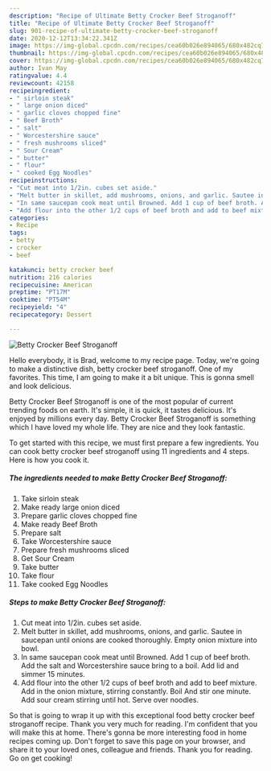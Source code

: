 ```yaml
---
description: "Recipe of Ultimate Betty Crocker Beef Stroganoff"
title: "Recipe of Ultimate Betty Crocker Beef Stroganoff"
slug: 901-recipe-of-ultimate-betty-crocker-beef-stroganoff
date: 2020-12-12T13:34:22.341Z
image: https://img-global.cpcdn.com/recipes/cea60b026e894065/680x482cq70/betty-crocker-beef-stroganoff-recipe-main-photo.jpg
thumbnail: https://img-global.cpcdn.com/recipes/cea60b026e894065/680x482cq70/betty-crocker-beef-stroganoff-recipe-main-photo.jpg
cover: https://img-global.cpcdn.com/recipes/cea60b026e894065/680x482cq70/betty-crocker-beef-stroganoff-recipe-main-photo.jpg
author: Ivan May
ratingvalue: 4.4
reviewcount: 42158
recipeingredient:
- " sirloin steak"
- " large onion diced"
- " garlic cloves chopped fine"
- " Beef Broth"
- " salt"
- " Worcestershire sauce"
- " fresh mushrooms sliced"
- " Sour Cream"
- " butter"
- " flour"
- " cooked Egg Noodles"
recipeinstructions:
- "Cut meat into 1/2in. cubes set aside."
- "Melt butter in skillet, add mushrooms, onions, and garlic. Sautee in saucepan until onions are cooked thoroughly. Empty onion mixture into bowl."
- "In same saucepan cook meat until Browned. Add 1 cup of beef broth. Add the salt and Worcestershire sauce bring to a boil. Add lid and simmer 15 minutes."
- "Add flour into the other 1/2 cups of beef broth and add to beef mixture. Add in the onion mixture, stirring constantly. Boil And stir one minute. Add sour cream stirring until hot. Serve over noodles."
categories:
- Recipe
tags:
- betty
- crocker
- beef

katakunci: betty crocker beef 
nutrition: 216 calories
recipecuisine: American
preptime: "PT17M"
cooktime: "PT54M"
recipeyield: "4"
recipecategory: Dessert

---
```



![Betty Crocker Beef Stroganoff](https://img-global.cpcdn.com/recipes/cea60b026e894065/680x482cq70/betty-crocker-beef-stroganoff-recipe-main-photo.jpg)

Hello everybody, it is Brad, welcome to my recipe page. Today, we're going to make a distinctive dish, betty crocker beef stroganoff. One of my favorites. This time, I am going to make it a bit unique. This is gonna smell and look delicious.

Betty Crocker Beef Stroganoff is one of the most popular of current trending foods on earth. It's simple, it is quick, it tastes delicious. It's enjoyed by millions every day. Betty Crocker Beef Stroganoff is something which I have loved my whole life. They are nice and they look fantastic.




To get started with this recipe, we must first prepare a few ingredients. You can cook betty crocker beef stroganoff using 11 ingredients and 4 steps. Here is how you cook it.

<!--inarticleads1-->

##### The ingredients needed to make Betty Crocker Beef Stroganoff:

1. Take  sirloin steak
1. Make ready  large onion diced
1. Prepare  garlic cloves chopped fine
1. Make ready  Beef Broth
1. Prepare  salt
1. Take  Worcestershire sauce
1. Prepare  fresh mushrooms sliced
1. Get  Sour Cream
1. Take  butter
1. Take  flour
1. Take  cooked Egg Noodles




<!--inarticleads2-->

##### Steps to make Betty Crocker Beef Stroganoff:

1. Cut meat into 1/2in. cubes set aside.
1. Melt butter in skillet, add mushrooms, onions, and garlic. Sautee in saucepan until onions are cooked thoroughly. Empty onion mixture into bowl.
1. In same saucepan cook meat until Browned. Add 1 cup of beef broth. Add the salt and Worcestershire sauce bring to a boil. Add lid and simmer 15 minutes.
1. Add flour into the other 1/2 cups of beef broth and add to beef mixture. Add in the onion mixture, stirring constantly. Boil And stir one minute. Add sour cream stirring until hot. Serve over noodles.




So that is going to wrap it up with this exceptional food betty crocker beef stroganoff recipe. Thank you very much for reading. I'm confident that you will make this at home. There's gonna be more interesting food in home recipes coming up. Don't forget to save this page on your browser, and share it to your loved ones, colleague and friends. Thank you for reading. Go on get cooking!
